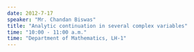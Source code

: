 ```yaml
---
date: 2012-7-17
speaker: "Mr. Chandan Biswas"
title: "Analytic continuation in several complex variables"
time: "10:00 - 11:00 a.m." 
time: "Department of Mathematics, LH-1"
---
```



